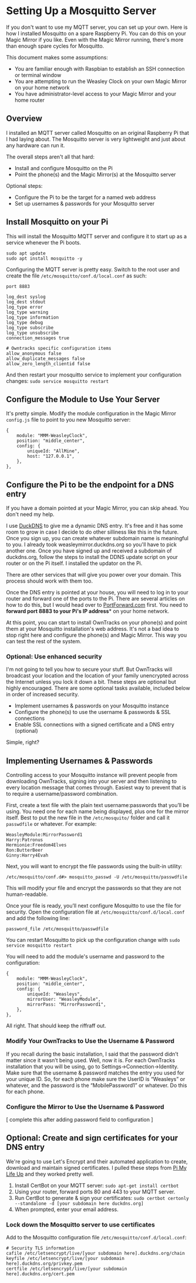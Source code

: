 # Setting Up a Mosquitto Server
If you don't want to use my MQTT server, you can set up your own. Here is how I 
installed Mosquitto on a spare Raspberry Pi. You can do this on your Magic Mirror if
you like. Even with the Magic Mirror running, there's more than enough spare cycles for Mosquitto.

This document makes some assumptions:
* You are familiar enough with Raspbian to establish an SSH connection or terminal window
* You are attempting to run the Weasley Clock on your own Magic Mirror on your home network
* You have administrator-level access to your Magic Mirror and your home router

## Overview
I installed an MQTT server called Mosquitto on an original Raspberry Pi that I had laying about. The Mosquitto server is very lightweight and just about any hardware can run it. 

The overall steps aren't all that hard:
* Install and configure Mosquitto on the Pi
* Point the phone(s) and the Magic Mirror(s) at the Mosquitto server

Optional steps:
* Configure the Pi to be the target for a named web address
* Set up usernames & passwords for your Mosquitto server

## Install Mosquitto on your Pi
This will install the Mosquitto MQTT server and configure it to start up as a service whenever the Pi boots.
```
sudo apt update
sudo apt install mosquitto -y
```

Configuring the MQTT server is pretty easy. Switch to the root user and create the file `/etc/mosquitto/conf.d/local.conf` as such:
```
port 8883

log_dest syslog
log_dest stdout
log_type error
log_type warning
log_type information
log_type debug
log_type subscribe
log_type unsubscribe
connection_messages true

# Owntracks specific configuration items
allow_anonymous false
allow_duplicate_messages false
allow_zero_length_clientid false
```

And then restart your mosquitto service to implement your configuration changes: `sudo service mosquitto restart`
## Configure the Module to Use Your Server
It's pretty simple. Modify the module configuration in the Magic Mirror `config.js` file to point to you new Mosquitto server:
```
{
    module: "MMM-WeasleyClock",
    position: "middle_center",
    config: {
        uniqueId: "AllMine",
        host: "127.0.0.1",
    },
},
```

## Configure the Pi to be the endpoint for a DNS entry
If you have a domain pointed at your Magic Mirror, you can skip ahead. You don't need my help.

I use [DuckDNS](www.duckdns.org) to give me a dynamic DNS entry. It's free and it has some room to grow in case I decide to do other silliness like this in the future. Once you sign up, you can create whatever subdomain name is meaningful to you. I already took weasleymirror.duckdns.org so you'll have to pick another one. Once you have signed up and received a subdomain of duckdns.org, follow the steps to install the DDNS update script on your router or on the Pi itself. I installed the updator on the Pi.

There are other services that will give you power over your domain. This process should work with them too.

Once the DNS entry is pointed at your house, you will need to log in to your router and forward one of the ports to the Pi. There are several articles on how to do this, but I would head over to [PortForward.com](https://portforward.com) first. You need to **forward port 8883 to your Pi's IP address*** on your home network.

At this point, you can start to install OwnTracks on your phone(s) and point them at your Mosquitto installation's web address. It's not a bad idea to stop right here and configure the phone(s) and Magic Mirror. This way you can test the rest of the system.


### Optional: Use enhanced security
I'm not going to tell you how to secure your stuff. But OwnTracks will broadcast your location and the location of your family unencrypted across the Internet unless you lock it down a bit. These steps are optional but highly encouraged. There are some optional tasks available, included below in order of increased security.

* Implement usernames & passwords on your Mosquitto instance
* Configure the phone(s) to use the username & passwords & SSL connections
* Enable SSL connections with a signed certificate and a DNS entry (optional)

Simple, right?

## Implementing Usernames & Passwords
Controlling access to your Mosquitto instance will prevent people from downloading OwnTracks, signing into your server and then listening to every location message that comes through. Easiest way to prevent that is to require a username/password combination.

First, create a text file with the plain text username:passwords that you’ll be using. You need one for each name being displayed, plus one for the mirror itself. Best to put the new file in the `/etc/mosquito/` folder and call it `passwdfile` or whatever. For example:
```
WeasleyModule:MirrorPassword1
Harry:Patronus
Hermionie:Freedom4Elves
Ron:ButterBeer
Ginny:Harry4Evah
```

Next, you will want to encrypt the file passwords using the built-in utility:
```
/etc/mosquitto/conf.d#> mosquitto_passwd -U /etc/mosquitto/passwdfile
```
This will modify your file and encrypt the passwords so that they are not human-readable.

Once your file is ready, you’ll next configure Mosquitto to use the file for security. Open the configuration file at `/etc/mosquitto/conf.d/local.conf` and add the following line:
```
password_file /etc/mosquitto/passwdfile
```
You can restart Mosquitto to pick up the configuration change with `sudo service mosquitto restart`

You will need to add the module's username and password to the configuration:
```
{
    module: "MMM-WeasleyClock",
    position: "middle_center",
    config: {
        uniqueId: "Weasleys",
        mirrorUser: "WeasleyModule",
        mirrorPass: "MirrorPassword1",
    },
},
```
All right. That should keep the riffraff out.

### Modify Your OwnTracks to Use the Username & Password
If you recall during the basic installation, I said that the password didn’t matter since it wasn’t being used. Well, now it is. For each OwnTracks installation that you will be using, go to Settings->Connection->Identity. Make sure that the username & password matches the entry you used for your unique ID. So, for each phone make sure the UserID is “Weasleys” or whatever, and the password is the “MobilePassword1” or whatever. Do this for each phone.

### Configure the Mirror to Use the Username & Password

[ complete this after adding password field to configuration ]

## Optional: Create and sign certificates for your DNS entry
We're going to use Let's Encrypt and their automated application to create, download and maintain signed certificates. I pulled these steps from [Pi My Life Up](https://pimylifeup.com/raspberry-pi-ssl-lets-encrypt/) and they worked pretty well.
1. Install CertBot on your MQTT server: `sudo apt-get install certbot`
2. Using your router, forward ports 80 and 443 to your MQTT server.
3. Run CertBot to generate & sign your certificates: `sudo certbot certonly --standalone -d [your subdomain here duckdns.org]`
4. When prompted, enter your email address.


### Lock down the Mosquitto server to use certificates
Add to the Mosquitto configuration file `/etc/mosquitto/conf.d/local.conf`: 
```
# Security TLS information
cafile /etc/letsencrypt/live/[your subdomain here].duckdns.org/chain
keyfile /etc/letsencrypt/live/[your subdomain here].duckdns.org/privkey.pem
certfile /etc/letsencrypt/live/[your subdomain here].duckdns.org/cert.pem
```